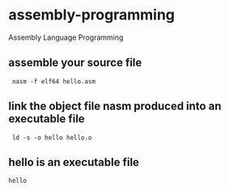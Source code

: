 # assembly-programming
Assembly Language Programming 

## assemble your source file

``` nasm -f elf64 hello.asm```

## link the object file nasm produced into an executable file
``` ld -s -o hello hello.o```

## hello is an executable file
``` hello ```
